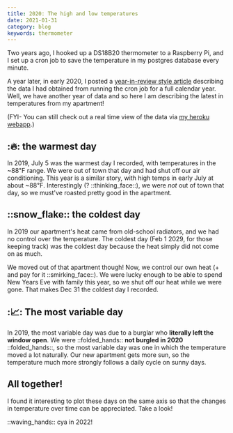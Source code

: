 ```yaml
---
title: 2020: The high and low temperatures
date: 2021-01-31
category: blog
keywords: thermometer
---
```


Two years ago, I hooked up a DS18B20 thermometer to a Raspberry Pi, and I set up a cron job to save the temperature in my postgres database every minute.

A year later, in early 2020, I posted a [year-in-review style article](/blog/2020/2019-the-high-and-low-temperatures) describing the data I had obtained from running the cron job for a full calendar year. Well, we have another year of data and so here I am describing the latest in temperatures from my apartment!

(FYI- You can still check out a real time view of the data via [my heroku webapp](https://temp-in-nolans-apartment.herokuapp.com/).)

## ::fire:: the warmest day

<object type="image/svg+xml" data="{attach}warmest.svg"></object>

In 2019, July 5 was the warmest day I recorded, with temperatures in the ~88&#8457; range. We were out of town that day and had shut off our air conditioning. This year is a similar story, with high temps in early July at about ~88&#8457;. Interestingly (? ::thinking_face::), we were _not_ out of town that day, so we must've roasted pretty good in the apartment.

## ::snow_flake:: the coldest day

<object type="image/svg+xml" data="{attach}coldest.svg"></object>

In 2019 our apartment's heat came from old-school radiators, and we had no control over the temperature. The coldest day (Feb 1 2029, for those keeping track) was the coldest day because the heat simply did not come on as much.

We moved out of that apartment though! Now, we control our own heat (+ and pay for it ::smirking_face::). We were lucky enough to be able to spend New Years Eve with family this year, so we shut off our heat while we were gone. That makes Dec 31 the coldest day I recorded. 

## ::chart_with_upwards_trend:: The most variable day

<object type="image/svg+xml" data="{attach}variable.svg"></object>

In 2019, the most variable day was due to a burglar who **literally left the window open**. We were ::folded_hands:: **not burgled in 2020** ::folded_hands::, so the most variable day was one in which the temperature moved a lot naturally. Our new apartment gets more sun, so the temperature much more strongly follows a daily cycle on sunny days.

## All together!

I found it interesting to plot these days on the same axis so that the changes in temperature over time can be appreciated. Take a look!

<object type="image/svg+xml" data="{attach}everybody.svg"></object>

::waving_hands:: cya in 2022!